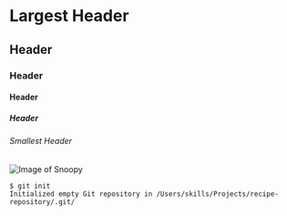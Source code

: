 # Largest Header
## Header
### Header
#### Header
##### Header
###### Smallest Header
![Image of Snoopy](https://www.ft.com/__origami/service/image/v2/images/raw/http%3A%2F%2Fcom.ft.imagepublish.upp-prod-eu.s3.amazonaws.com%2Fe5e9d252-dcbc-11e8-9f04-38d397e6661c?dpr=1&fit=scale-down&source=next&width=700)

```
$ git init
Initialized empty Git repository in /Users/skills/Projects/recipe-repository/.git/
```
